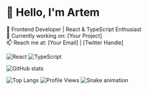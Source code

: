 # 👋 Hello, I'm Artem
🚀 Frontend Developer | React & TypeScript Enthusiast  
🔧 Currently working on: [Your Project]  
📫 Reach me at: [Your Email] | [Twitter Handle]  

![React](https://img.shields.io/badge/-React-61DAFB?style=flat&logo=React&logoColor=white)
![TypeScript](https://img.shields.io/badge/-TypeScript-3178C6?style=flat&logo=TypeScript&logoColor=white)

![GitHub stats](https://github-readme-stats.vercel.app/api?username=your-username&show_icons=true&theme=dark)

![Top Langs](https://github-readme-stats.vercel.app/api/top-langs/?username=your-username&layout=compact&theme=dark)
![Profile Views](https://komarev.com/ghpvc/?username=your-username&color=blue)
![Snake animation](https://github.com/your-username/your-username/blob/output/github-contribution-grid-snake.svg)
